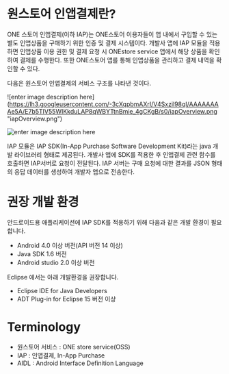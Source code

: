 # 원스토어 인앱결제란?

ONE 스토어 인앱결제(이하 IAP)는 ONE스토어 이용자들이 앱 내에서 구입할 수 있는 별도 인앱상품을 구매하기 위한 인증 및 결제 시스템이다. 개발사 앱에 IAP 모듈을 적용하면 인앱상품 이용 권한 및 결제 요청 시 ONEstore service 앱에서 해당 상품을 확인하여 결제를 수행한다. 또한 ONE스토어 앱를 통해 인앱상품을 관리하고 결제 내역을 확인할 수 있다.

다음은 원스토어 인앱결제의 서비스 구조를 나타낸 것이다.

![enter image description here]
(https://lh3.googleusercontent.com/-3cXqpbmAXrI/V4Sxzil98qI/AAAAAAAAe5A/E7b5TIV55WIKkduLAP8qWBYTtnBmie_4gCKgB/s0/iapOverview.png "iapOverview.png")


![enter image description here](https://lh3.googleusercontent.com/-3cXqpbmAXrI/V4Sxzil98qI/AAAAAAAAe5A/E7b5TIV55WIKkduLAP8qWBYTtnBmie_4gCKgB/s0/iapOverview.png "iapOverview.png")

IAP 모듈은 IAP SDK(In-App Purchase Software Development Kit)라는 java 개발 라이브러리 형태로 제공된다. 개발사 앱에 SDK를 적용한 후 인앱결제 관련 함수를 호출하면 IAP서버로 요청이 전달된다. IAP 서버는 구매 요청에 대한 결과를 JSON 형태의 응답 데이터를 생성하여 개발자 앱으로 전송한다. 


# 권장 개발 환경

안드로이드용 애플리케이션에 IAP SDK를 적용하기 위해 다음과 같은 개발 환경이 필요합니다.

* Android 4.0 이상 버전(API 버전 14 이상)
* Java SDK 1.6 버전
* Android studio 2.0 이상 버전

Eclipse 에서는 아래 개발환경을 권장합니다.

* Eclipse IDE for Java Developers
* ADT Plug-in for Eclipse 15 버전 이상

# Terminology

* 원스토어 서비스 : ONE store service(OSS)
* IAP : 인앱결제, In-App Purchase
* AIDL : Android Interface Definition Language
